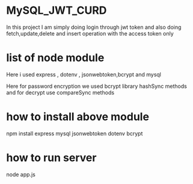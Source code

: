 # MySQL_JWT_CURD

In this project I am simply doing login through jwt token and also doing fetch,update,delete and insert operation with the access 
token only


# list of node module

Here i used express , dotenv , jsonwebtoken,bcrypt and mysql

Here for password encryption we used bcrypt library hashSync methods and for decrypt use compareSync methods

# how to install above module

npm install express mysql jsonwebtoken  dotenv bcrypt

# how to run server

node app.js
